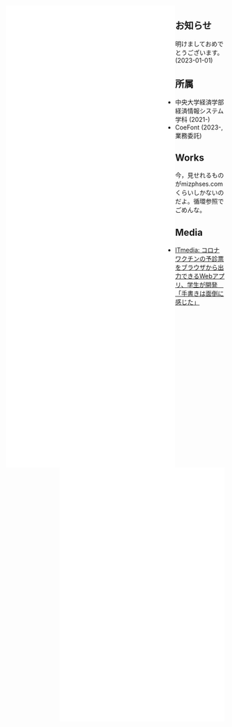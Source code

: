 <img align="left" width="390" alt="🐅" src="https://raw.githubusercontent.com/mizphses/mizphses/main/metrics2.svg">
<img align="right" width="380" alt="🐅" src="https://raw.githubusercontent.com/mizphses/mizphses/main/achievements3.svg">

## お知らせ
明けましておめでとうございます。(2023-01-01)

## 所属
* 中央大学経済学部経済情報システム学科 (2021-)
* CoeFont (2023-, 業務委託)

## Works

今，見せれるものがmizphses.comくらいしかないのだよ。循環参照でごめんな。

## Media
- [ITmedia: コロナワクチンの予診票をブラウザから出力できるWebアプリ、学生が開発　「手書きは面倒に感じた」 ](https://www.itmedia.co.jp/news/articles/2109/03/news146.html)
